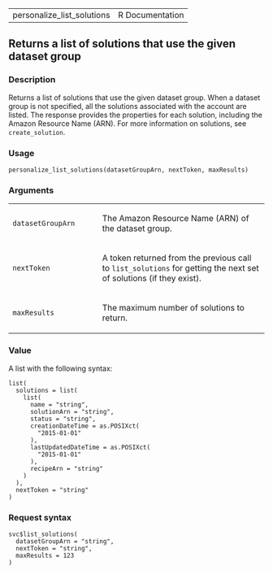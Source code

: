 <table style="width: 100%;">
<tbody>
<tr class="odd">
<td>personalize_list_solutions</td>
<td style="text-align: right;">R Documentation</td>
</tr>
</tbody>
</table>

## Returns a list of solutions that use the given dataset group

### Description

Returns a list of solutions that use the given dataset group. When a
dataset group is not specified, all the solutions associated with the
account are listed. The response provides the properties for each
solution, including the Amazon Resource Name (ARN). For more information
on solutions, see `create_solution`.

### Usage

    personalize_list_solutions(datasetGroupArn, nextToken, maxResults)

### Arguments

<table>
<colgroup>
<col style="width: 35%" />
<col style="width: 65%" />
</colgroup>
<tbody>
<tr class="odd">
<td><code
id="personalize_list_solutions_:_datasetGroupArn">datasetGroupArn</code></td>
<td><p>The Amazon Resource Name (ARN) of the dataset group.</p></td>
</tr>
<tr class="even">
<td><code
id="personalize_list_solutions_:_nextToken">nextToken</code></td>
<td><p>A token returned from the previous call to
<code>list_solutions</code> for getting the next set of solutions (if
they exist).</p></td>
</tr>
<tr class="odd">
<td><code
id="personalize_list_solutions_:_maxResults">maxResults</code></td>
<td><p>The maximum number of solutions to return.</p></td>
</tr>
</tbody>
</table>

### Value

A list with the following syntax:

    list(
      solutions = list(
        list(
          name = "string",
          solutionArn = "string",
          status = "string",
          creationDateTime = as.POSIXct(
            "2015-01-01"
          ),
          lastUpdatedDateTime = as.POSIXct(
            "2015-01-01"
          ),
          recipeArn = "string"
        )
      ),
      nextToken = "string"
    )

### Request syntax

    svc$list_solutions(
      datasetGroupArn = "string",
      nextToken = "string",
      maxResults = 123
    )
